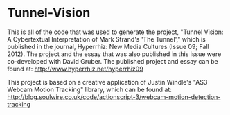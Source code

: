 Tunnel-Vision
=============

This is all of the code that was used to generate the project, "Tunnel Vision: A Cybertextual Interpretation of Mark Strand's 'The Tunnel'," which is published in the journal, Hyperrhiz: New Media Cultures (Issue 09; Fall 2012). The project and the essay that was also published in this issue were co-developed with David Gruber. The published project and essay can be found at:
http://www.hyperrhiz.net/hyperrhiz09

This project is based on a creative application of Justin Windle's "AS3 Webcam Motion Tracking" library, which can be found at:
http://blog.soulwire.co.uk/code/actionscript-3/webcam-motion-detection-tracking